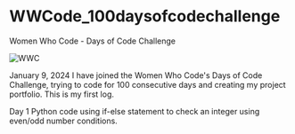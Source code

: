 # WWCode_100daysofcodechallenge
Women Who Code - Days of Code Challenge

![WWC](https://github.com/cjanani/WWCode_100daysofcodechallenge/assets/39048979/5899433d-0064-41fa-95c9-c481e7aee1e3)

January 9, 2024
I have joined the Women Who Code's Days of Code Challenge, trying to code for 100 consecutive days and creating my project portfolio. This is my first log.

Day 1 
Python code using if-else statement to check an integer using even/odd number conditions.

